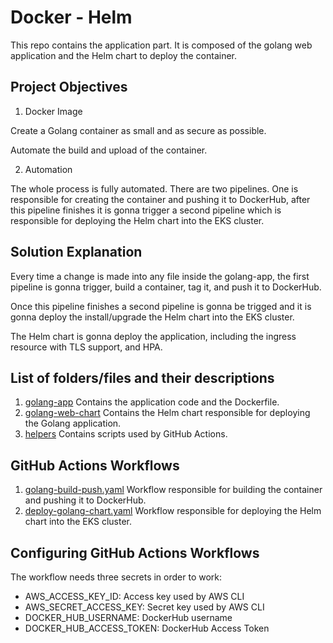 # Docker - Helm 

This repo contains the application part. It is composed of the golang web application and the Helm chart to deploy the container.

## Project Objectives

1. Docker Image

Create a Golang container as small and as secure as possible.

Automate the build and upload of the container.


2. Automation

The whole process is fully automated. There are two pipelines. One is responsible for creating the container and pushing it to DockerHub, after this pipeline finishes it is gonna trigger a second pipeline which is responsible for deploying the Helm chart into the EKS cluster.
## Solution Explanation

Every time a change is made into any file inside the golang-app, the first pipeline is gonna trigger, build a container, tag it, and push it to DockerHub.

Once this pipeline finishes a second pipeline is gonna be trigged and it is gonna deploy the install/upgrade the Helm chart into the EKS cluster.

The Helm chart is gonna deploy the application, including the ingress resource with TLS support, and HPA.

## List of folders/files and their descriptions

1. [golang-app](golang-app) Contains the application code and the Dockerfile.
2. [golang-web-chart](golang-web-chart) Contains the Helm chart responsible for deploying the Golang application.
3. [helpers](helpers) Contains scripts used by GitHub Actions.
   
## GitHub Actions Workflows

1. [golang-build-push.yaml](.github/workflows/golang-build-push.yaml) Workflow responsible for building the container and pushing it to DockerHub.
2. [deploy-golang-chart.yaml](.github/workflows/configure-eks.yaml) Workflow responsible for deploying the Helm chart into the EKS cluster.

## Configuring GitHub Actions Workflows

The workflow needs three secrets in order to work: 

- AWS_ACCESS_KEY_ID: Access key used by AWS CLI
- AWS_SECRET_ACCESS_KEY: Secret key used by AWS CLI
- DOCKER_HUB_USERNAME: DockerHub username
- DOCKER_HUB_ACCESS_TOKEN: DockerHub Access Token
